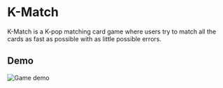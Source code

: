 # K-Match

K-Match is a K-pop matching card game where users try to match all the cards as fast as possible with as little possible errors.

## Demo

![Game demo](img/k-match-demo.gif)
